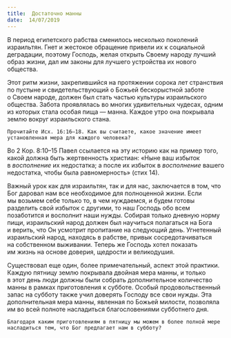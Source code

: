 ```yaml
---
title:  Достаточно манны
date:  14/07/2019
---
```


В период египетского рабства сменилось несколько поколений израильтян. Гнет и жестокое обращение привели их к социальной деградации, поэтому Господь, желая открыть Своему народу лучший образ жизни, дал им законы для лучшего устройства их нового общества.

Этот ритм жизни, закрепившийся на протяжении сорока лет странствия по пустыне и свидетельствующий о Божьей бескорыстной заботе о Своем народе, должен был стать частью культуры израильского общества. Забота проявлялась во многих удивительных чудесах, одним из которых стала особая пища — манна. Каждое утро она покрывала землю вокруг израильского стана.

`Прочитайте Исх. 16:16–18. Как вы считаете, какое значение имеет установленная мера для каждого человека?`

Во 2 Кор. 8:10–15 Павел ссылается на эту историю как на пример того, какой должна быть жертвенность христиан: «Ныне ваш избыток в _восполнение_ их недостатка; а после их избыток в _восполнение_ вашего недостатка, чтобы была равномерность» (стих 14).

Важный урок как для израильтян, так и для нас, заключается в том, что Бог даровал нам все необходимое для полноценной жизни. Если мы возьмем себе только то, в чем нуждаемся, и будем готовы разделить свой избыток с другими, то наш Господь обо всем позаботится и восполнит наши нужды. Собирая только дневную норму пищи, израильский народ должен был научиться полагаться на Бога и верить, что Он усмотрит пропитание на следующий день. Угнетенный израильский народ, находясь в рабстве, привык сосредотачиваться на собственном выживании. Теперь же Господь хотел показать им жизнь на основе доверия, щедрости и великодушия.

Существовал еще один, более примечательный, аспект этой практики. Каждую пятницу землю покрывала двойная мера манны, и только в этот день люди должны были собрать дополнительное количество манны в рамках приготовления к субботе. Особый продовольственный запас на субботу также учил доверять Господу все свои нужды. Эта дополнительная мера манны, явленная по Божьей милости, позволяла им во всей полноте насладиться благословениями субботнего дня.

`Благодаря каким приготовлениям в пятницу мы можем в более полной мере насладиться тем, что Бог предлагает нам в субботу?`